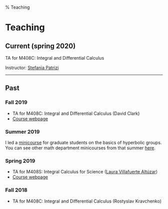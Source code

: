 % Teaching


Teaching
===================

## Current (spring 2020)

TA for M408C: Integral and Differential Calculus

Instructor: [Stefania Patrizi](http://stepatrizi.altervista.org/)

***********************

## Past

### Fall 2019

- TA for M408C: Integral and Differential Calculus (David Clark)
- [Course webpage](https://web.ma.utexas.edu/users/clark/Courses/2019/Fall/408C/408C.html)

### Summer 2019

I led a [minicourse](teaching/hyperbolic_smc.html) for graduate students on the basics of hyperbolic groups. You can see other math department minicourses from that summer [here](https://web.ma.utexas.edu/users/richard.wong/Minicourses.html).

### Spring 2019

- TA for M408S: Integral Calculus for Science ([Laura Villafuerte Altúzar](https://sites.google.com/site/lauravillafuertealtuzar030680/))
- [Course webpage](https://sites.google.com/site/lauravillafuertealtuzar030680/home/teaching/m408s--52-54)

### Fall 2018

- TA for M408C: Integral and Differential Calculus (Rostyslav Kravchenko)
